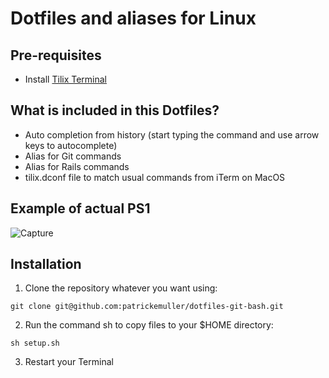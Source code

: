 # Dotfiles and aliases for Linux

## Pre-requisites

- Install [Tilix Terminal](https://gnunn1.github.io/tilix-web/)

## What is included in this Dotfiles?

- Auto completion from history (start typing the command and use arrow keys to autocomplete)
- Alias for Git commands
- Alias for Rails commands
- tilix.dconf file to match usual commands from iTerm on MacOS

## Example of actual PS1

![Capture](https://user-images.githubusercontent.com/1644530/70286076-7601de80-17a8-11ea-9a33-e3071249dae9.png)


## Installation

1. Clone the repository whatever you want using:

```
git clone git@github.com:patrickemuller/dotfiles-git-bash.git
```

2. Run the command sh to copy files to your $HOME directory:

```
sh setup.sh
```

3. Restart your Terminal
